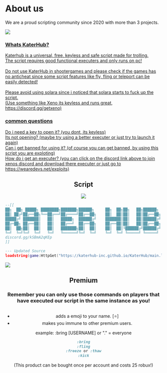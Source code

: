 <div align="left">
  <h1>About us</h1>
  <p class="discription">We are a proud scripting community since 2020 with more than 3 projects.</p>
   <a href="https://discord.gg/kSBmA2qKEp" target="_blank"><img src="https://img.shields.io/discord/1185906126022266920?logo=discord&label=Join%20our%20Discord!&color=ba34eb">
  <h3>Whats KaterHub?</h3>
  <p class="discription">Katerhub is a universal, free, keyless and safe script made for trolling.<br>The script requires good functional executers and only runs on pc!<br><br>Do not use KaterHub in shootergames and please check if the games has no anticheat since some script features like fly, fling or teleport can be easily detected!<br><br>Please avoid using solara since i noticed that solara starts to fuck up the script.<br>(Use something like Xeno its keyless and runs great, https://discord.gg/getxeno)</p>
  <h3>common questions</h3>
  <p class="discription">Do i need a key to open it? (you dont, its keyless)<br>Its not opening? (maybe try using a better executer or just try to launch it again)<br>Can i get banned for using it? (of course you can get banned, by using this script you are exploting)<br>How do i get an executer? (you can click on the discord link above to join xenos discord and download there executer or just go to https://wearedevs.net/exploits)</p>
</div>
<div align="center">
  
</a>
  <h2>Script</h2>
    <a href="https://discordapp.com/users/947868747576778822" target="_blank"><img src="https://img.shields.io/badge/Founder_and_Scripter-Colin4President-blue"></img></a>  
  </img></a>
</div>

```lua
--[[
██╗  ██╗ █████╗ ████████╗███████╗██████╗     ██╗  ██╗██╗   ██╗██████╗ 
██║ ██╔╝██╔══██╗╚══██╔══╝██╔════╝██╔══██╗    ██║  ██║██║   ██║██╔══██╗
█████╔╝ ███████║   ██║   █████╗  ██████╔╝    ███████║██║   ██║██████╔╝
██╔═██╗ ██╔══██║   ██║   ██╔══╝  ██╔══██╗    ██╔══██║██║   ██║██╔══██╗
██║  ██╗██║  ██║   ██║   ███████╗██║  ██║    ██║  ██║╚██████╔╝██████╔╝
╚═╝  ╚═╝╚═╝  ╚═╝   ╚═╝   ╚══════╝╚═╝  ╚═╝    ╚═╝  ╚═╝ ╚═════╝ ╚═════╝   
discord.gg/kSBmA2qKEp
]]

--- Updated Source
loadstring(game:HttpGet("https://katerhub-inc.github.io/KaterHub/main.lua"))()
```
<div align="left">
  <a href="https://github.com/Colin4President/KaterHub" target="_blank"><img src="https://img.shields.io/github/contributors/Colin4President/KaterHub"></img></a>
</div>
<div align="center">
  <h2>Premium</h2>
  <h3>Remember you can only use those commands on players that have executed our script in the same instance as you!</h3>
  <h2> </h2>

+ adds a emoji to your name. [⭐]
+ makes you immune to other premium users.

example: :bring [USERNAME] or "." = everyone

```css
:bring
:fling
:freeze or :thaw
:kick
```
(This product can be bought once per account and costs 25 robux!)
